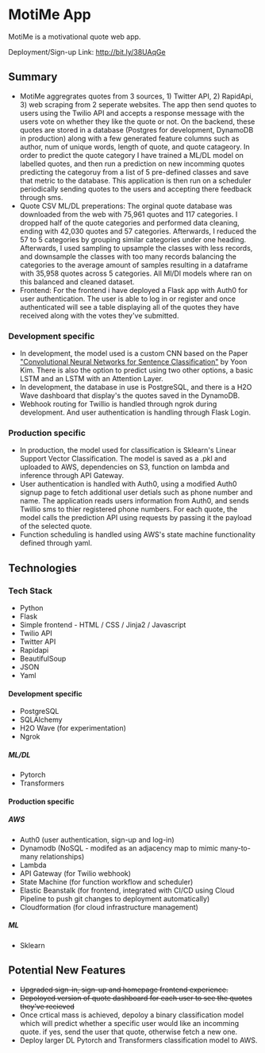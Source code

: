 # MotiMe App

MotiMe is a motivational quote web app.

Deployment/Sign-up Link: http://bit.ly/38UAqGe

## Summary

- MotiMe aggregrates quotes from 3 sources, 1) Twitter API, 2) RapidApi, 3) web scraping from 2 seperate websites. The app then send quotes to users using the Twilio API and accepts a response message with the users vote on whether they like the quote or not. On the backend, these quotes are stored in a database (Postgres for development, DynamoDB in production) along with a few generated feature columns such as author, num of unique words, length of quote, and quote catageory. In order to predict the quote category I have trained a ML/DL model on labelled quotes, and then run a prediction on new incomming quotes predicting the categoruy from a list of 5 pre-defined classes and save that metric to the database. This application is then run on a scheduler periodically sending quotes to the users and accepting there feedback through sms.
- Quote CSV ML/DL preperations: The orginal quote database was downloaded from the web with 75,961 quotes and 117 categories. I dropped half of the quote categories and performed data cleaning, ending with 42,030 quotes and 57 categories. Afterwards, I reduced the 57 to 5 categories by grouping similar categories under one heading. Afterwards, I used sampling to upsample the classes with less records, and downsample the classes with too many records balancing the categories to the average amount of samples resulting in a dataframe with 35,958 quotes across 5 categories. All Ml/Dl models where ran on this balanced and cleaned dataset.
- Frontend: For the frontend i have deployed a Flask app with Auth0 for user authentication. The user is able to log in or register and once authenticated will see a table displaying all of the quotes they have received along with the votes they've submitted.

### Development specific  

- In development, the model used is a custom CNN based on the Paper ["Convolutional Neural Networks for Sentence Classification"](https://arxiv.org/abs/1408.5882) by Yoon Kim. There is also the option to predict using two other options, a basic LSTM and an LSTM with an Attention Layer.
- In development, the database in use is PostgreSQL, and there is a H2O Wave dashboard that display's the quotes saved in the DynamoDB.
- Webhook routing for Twillio is handled through ngrok during development. And user authentication is handling through Flask Login.  

### Production specific

- In production, the model used for classification is Sklearn's Linear Support Vector Classification. The model is saved as a .pkl and uploaded to AWS, dependencies on S3, function on lambda and inference through API Gateway.
- User authentication is handled with Auth0, using a modified Auth0 signup page to fetch additional user detials such as phone number and name. The application reads users information from Auth0, and sends Twillio sms to thier registered phone numbers. For each quote, the model calls the prediction API using requests by passing it the payload of the selected quote.
- Function scheduling is handled using AWS's state machine functionality defined through yaml.

## Technologies

### Tech Stack

- Python
- Flask
- Simple frontend - HTML / CSS / Jinja2 / Javascript
- Twilio API
- Twitter API
- Rapidapi
- BeautifulSoup
- JSON
- Yaml

#### Development specific
- PostgreSQL
- SQLAlchemy
- H2O Wave (for experimentation)
- Ngrok

##### ML/DL
- Pytorch
- Transformers

#### Production specific

##### AWS

- Auth0 (user authentication, sign-up and log-in)
- Dynamodb (NoSQL - modifed as an adjacency map to mimic many-to-many relationships)
- Lambda
- API Gateway (for Twilio webhook)
- State Machine (for function workflow and scheduler)
- Elastic Beanstalk (for frontend, integrated with CI/CD using Cloud Pipeline to push git changes to deployment automatically)
- Cloudformation (for cloud infrastructure management)

##### ML

- Sklearn

## Potential New Features

- ~~Upgraded sign-in, sign-up and homepage frontend experience.~~
- ~~Depoloyed version of quote dashboard for each user to see the quotes they've recieved~~
- Once crtical mass is achieved, depoloy a binary classification model which will predict whether a specific user would like an incomming quote. if yes, send the user that quote, otherwise fetch a new one.
- Deploy larger DL Pytorch and Transformers classification model to AWS.
